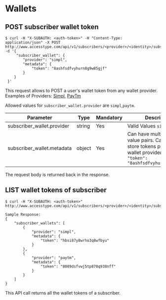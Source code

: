 # Wallets

##  POST subscriber wallet token

```shell
$ curl -H "X-SUBAUTH: <auth-token>" -H "Content-Type: application/json" -X POST http://www.accesstype.com/api/v1/subscribers/<provider>/<identity>/subscriber_wallets.json -d '{
     "subscriber_wallet": {
        "provider": "simpl",
        "metadata": {
            "token": "8ashfsdfvyhurn8g9w85gjf"     
        }        
    }
 }'
```
This request allows to POST a user's wallet token from any wallet provider. 
Examples of Providers: [Simpl](https://getsimpl.com), [PayTm](https://paytm.com)

Allowed values for `subscriber_wallet.provider` are `simpl`,`paytm`.

|Parameter|Type|Mandatory|Description|
|---	|---	|---	|---	|
|subscriber_wallet.provider|string|Yes|Valid Values `simpl`,`paytm`|
|subscriber_wallet.metadata|object|Yes|Can have multiple key value pairs. Can be used to store tokens provided by wallet provider. E.g., `"token": "8ashfsdfvyhurn8g9w85gjf"` |


The request body is returned back in the response.

## LIST wallet tokens of subscriber

```shell
$ curl -H "X-SUBAUTH: <auth-token>" http://www.accesstype.com/api/v1/subscribers/<provider>/<identity>/subscriber_wallets.json

Sample Response:
{
    "subscriber_wallets": [
        {
            "provider": "simpl",
            "metadata": {
                "token": "hbsi87y8wrho3q8wfbyu"
            }
        },
        {
            "provider": "paytm",
            "metadata": {
                "token": "8089dsfvwj5tp870q938nff"
            }
        }
    ]
}
```
This API call returns all the wallet tokens of a subscriber.

